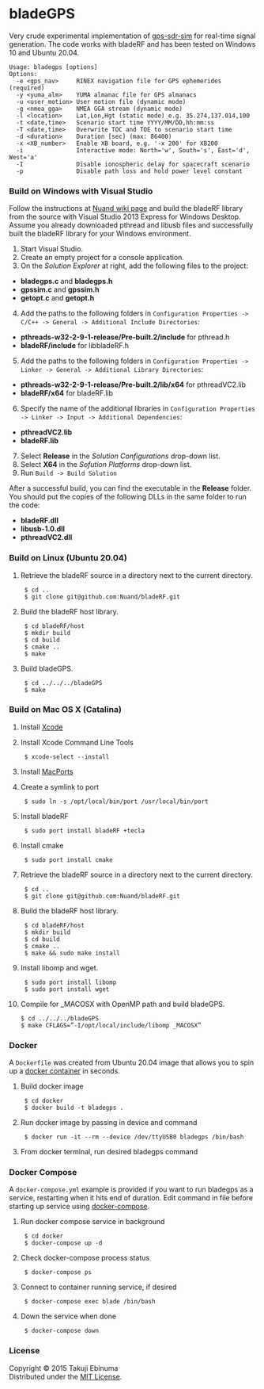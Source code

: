 # bladeGPS

Very crude experimental implementation of [gps-sdr-sim](https://github.com/osqzss/gps-sdr-sim) for real-time signal generation.
The code works with bladeRF and has been tested on Windows 10 and Ubuntu 20.04.

```
Usage: bladegps [options]
Options:
  -e <gps_nav>     RINEX navigation file for GPS ephemerides (required)
  -y <yuma_alm>    YUMA almanac file for GPS almanacs
  -u <user_motion> User motion file (dynamic mode)
  -g <nmea_gga>    NMEA GGA stream (dynamic mode)
  -l <location>    Lat,Lon,Hgt (static mode) e.g. 35.274,137.014,100
  -t <date,time>   Scenario start time YYYY/MM/DD,hh:mm:ss
  -T <date,time>   Overwrite TOC and TOE to scenario start time
  -d <duration>    Duration [sec] (max: 86400)
  -x <XB_number>   Enable XB board, e.g. '-x 200' for XB200
  -i               Interactive mode: North='w', South='s', East='d', West='a'
  -I               Disable ionospheric delay for spacecraft scenario
  -p               Disable path loss and hold power level constant
```

### Build on Windows with Visual Studio

Follow the instructions at [Nuand wiki page](https://github.com/Nuand/bladeRF/wiki/Getting-Started%3A-Windows) and build the bladeRF library from the source with Visual Studio 2013 Express for Windows Desktop. Assume you already downloaded pthread and libusb files and successfully built the bladeRF library for your Windows environment.

1. Start Visual Studio.
2. Create an empty project for a console application.
3. On the _Solution Explorer_ at right, add the following files to the project:
 * __bladegps.c__ and __bladegps.h__
 * __gpssim.c__ and __gpssim.h__
 * __getopt.c__ and __getopt.h__
4. Add the paths to the following folders in `Configuration Properties -> C/C++ -> General -> Additional Include Directories`:
 * __pthreads-w32-2-9-1-release/Pre-built.2/include__ for pthread.h
 * __bladeRF/include__ for libbladeRF.h
5. Add the paths to the following folders in `Configuration Properties -> Linker -> General -> Additional Library Directories`:
 * __pthreads-w32-2-9-1-release/Pre-built.2/lib/x64__ for pthreadVC2.lib
 * __bladeRF/x64__ for bladeRF.lib
6. Specify the name of the additional libraries in `Configuration Properties -> Linker -> Input -> Additional Dependencies`:
 * __pthreadVC2.lib__
 * __bladeRF.lib__
7. Select __Release__ in the _Solution Configurations_ drop-down list.
8. Select __X64__ in the _Sofution Platforms_ drop-down list.
9. Run `Build -> Build Solution`

After a successful build, you can find the executable in the __Release__ folder. You should put the copies of the following DLLs in the same folder to run the code:
* __bladeRF.dll__
* __libusb-1.0.dll__
* __pthreadVC2.dll__

### Build on Linux (Ubuntu 20.04)

1. Retrieve the bladeRF source in a directory next to the current directory.

        $ cd ..
        $ git clone git@github.com:Nuand/bladeRF.git

2. Build the bladeRF host library.

        $ cd bladeRF/host
        $ mkdir build
        $ cd build
        $ cmake ..
        $ make

3. Build bladeGPS.

        $ cd ../../../bladeGPS
        $ make

### Build on Mac OS X (Catalina)

1. Install [Xcode](https://apps.apple.com/us/app/xcode/id497799835?mt=12)

2. Install Xcode Command Line Tools

        $ xcode-select --install

3. Install [MacPorts](https://www.macports.org/install.php)

4. Create a symlink to port

        $ sudo ln -s /opt/local/bin/port /usr/local/bin/port

5. Install bladeRF

        $ sudo port install bladeRF +tecla

6. Install cmake

        $ sudo port install cmake

7. Retrieve the bladeRF source in a directory next to the current directory.

        $ cd ..
        $ git clone git@github.com:Nuand/bladeRF.git

8. Build the bladeRF host library.

        $ cd bladeRF/host
        $ mkdir build
        $ cd build
        $ cmake ..
        $ make && sudo make install

9. Install libomp and wget.

        $ sudo port install libomp
        $ sudo port install wget

10. Compile for \_MACOSX with OpenMP path and build bladeGPS.

        $ cd ../../../bladeGPS
        $ make CFLAGS=”-I/opt/local/include/libomp _MACOSX”

### Docker 

A `Dockerfile` was created from Ubuntu 20.04 image that allows you to spin up 
a [docker container](https://docs.docker.com/get-started/overview/) in seconds. 

1. Build docker image

        $ cd docker
        $ docker build -t bladegps .

2. Run docker image by passing in device and command

        $ docker run -it --rm --device /dev/ttyUSB0 bladegps /bin/bash

3. From docker terminal, run desired bladegps command

### Docker Compose

A `docker-compose.yml` example is provided if you want to run bladegps as a 
service, restarting when it hits end of duration. Edit command in file
before starting up service using [docker-compose](https://docs.docker.com/compose/).

1. Run docker compose service in background

        $ cd docker
        $ docker-compose up -d

2. Check docker-compose process status

        $ docker-compose ps

3. Connect to container running service, if desired

        $ docker-compose exec blade /bin/bash

4. Down the service when done

        $ docker-compose down

### License

Copyright &copy; 2015 Takuji Ebinuma  
Distributed under the [MIT License](http://www.opensource.org/licenses/mit-license.php).
